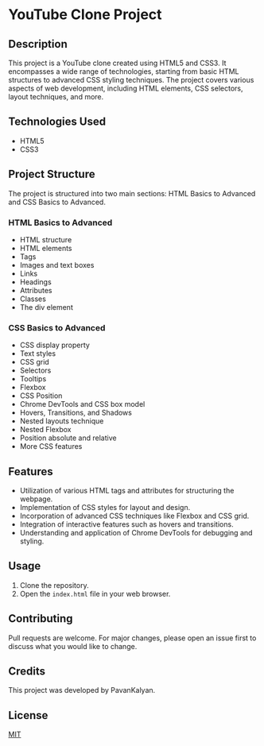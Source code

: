 # YouTube Clone Project

## Description
This project is a YouTube clone created using HTML5 and CSS3. It encompasses a wide range of technologies, starting from basic HTML structures to advanced CSS styling techniques. The project covers various aspects of web development, including HTML elements, CSS selectors, layout techniques, and more.

## Technologies Used
- HTML5
- CSS3

## Project Structure
The project is structured into two main sections: HTML Basics to Advanced and CSS Basics to Advanced.

### HTML Basics to Advanced
- HTML structure
- HTML elements
- Tags
- Images and text boxes
- Links
- Headings
- Attributes
- Classes
- The div element

### CSS Basics to Advanced
- CSS display property
- Text styles
- CSS grid
- Selectors
- Tooltips
- Flexbox
- CSS Position
- Chrome DevTools and CSS box model
- Hovers, Transitions, and Shadows
- Nested layouts technique
- Nested Flexbox
- Position absolute and relative
- More CSS features

## Features
- Utilization of various HTML tags and attributes for structuring the webpage.
- Implementation of CSS styles for layout and design.
- Incorporation of advanced CSS techniques like Flexbox and CSS grid.
- Integration of interactive features such as hovers and transitions.
- Understanding and application of Chrome DevTools for debugging and styling.

## Usage
1. Clone the repository.
2. Open the `index.html` file in your web browser.

## Contributing
Pull requests are welcome. For major changes, please open an issue first to discuss what you would like to change.

## Credits
This project was developed by PavanKalyan.

## License
[MIT](https://choosealicense.com/licenses/mit/)
